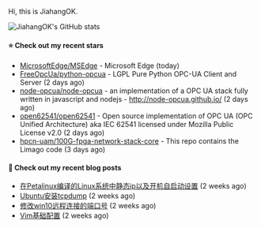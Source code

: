 Hi, this is JiahangOK.

![JiahangOK's GitHub stats](https://github-readme-stats.vercel.app/api?username=jiahangok&count_private=true)

#### ⭐ Check out my recent stars

- [MicrosoftEdge/MSEdge](https://github.com/MicrosoftEdge/MSEdge) - Microsoft Edge (today)
- [FreeOpcUa/python-opcua](https://github.com/FreeOpcUa/python-opcua) - LGPL Pure Python OPC-UA Client and Server (2 days ago)
- [node-opcua/node-opcua](https://github.com/node-opcua/node-opcua) - an implementation of a OPC UA stack fully written in javascript and nodejs - http://node-opcua.github.io/ (2 days ago)
- [open62541/open62541](https://github.com/open62541/open62541) - Open source implementation of OPC UA (OPC Unified Architecture) aka IEC 62541 licensed under Mozilla Public License v2.0 (2 days ago)
- [hpcn-uam/100G-fpga-network-stack-core](https://github.com/hpcn-uam/100G-fpga-network-stack-core) - This repo contains the Limago code (3 days ago)

#### 📜 Check out my recent blog posts

- [在Petalinux编译的Linux系统中静态ip以及开机自启动设置](http://example.com/2021/12/05/Petalinux%E7%BC%96%E8%AF%91%E7%9A%84Linux%E7%B3%BB%E7%BB%9F%E4%B8%AD%E9%9D%99%E6%80%81ip%E4%BB%A5%E5%8F%8A%E5%BC%80%E6%9C%BA%E8%87%AA%E5%90%AF%E5%8A%A8%E8%AE%BE%E7%BD%AE/) (2 weeks ago)
- [Ubuntu安装tcpdump](http://example.com/2021/12/04/Ubuntu%E5%AE%89%E8%A3%85tcpdump/) (2 weeks ago)
- [修改win10远程连接的端口号](http://example.com/2021/12/03/%E4%BF%AE%E6%94%B9win10%E8%BF%9C%E7%A8%8B%E8%BF%9E%E6%8E%A5%E7%9A%84%E7%AB%AF%E5%8F%A3%E5%8F%B7/) (2 weeks ago)
- [Vim基础配置](http://example.com/2021/12/03/Vim%E5%9F%BA%E7%A1%80%E9%85%8D%E7%BD%AE/) (2 weeks ago)
